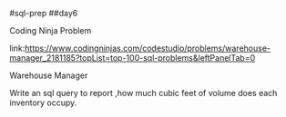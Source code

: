 #sql-prep
##day6

Coding Ninja Problem

link:https://www.codingninjas.com/codestudio/problems/warehouse-manager_2181185?topList=top-100-sql-problems&leftPanelTab=0

Warehouse Manager

Write an sql query to report ,how much cubic feet of volume does each inventory occupy.